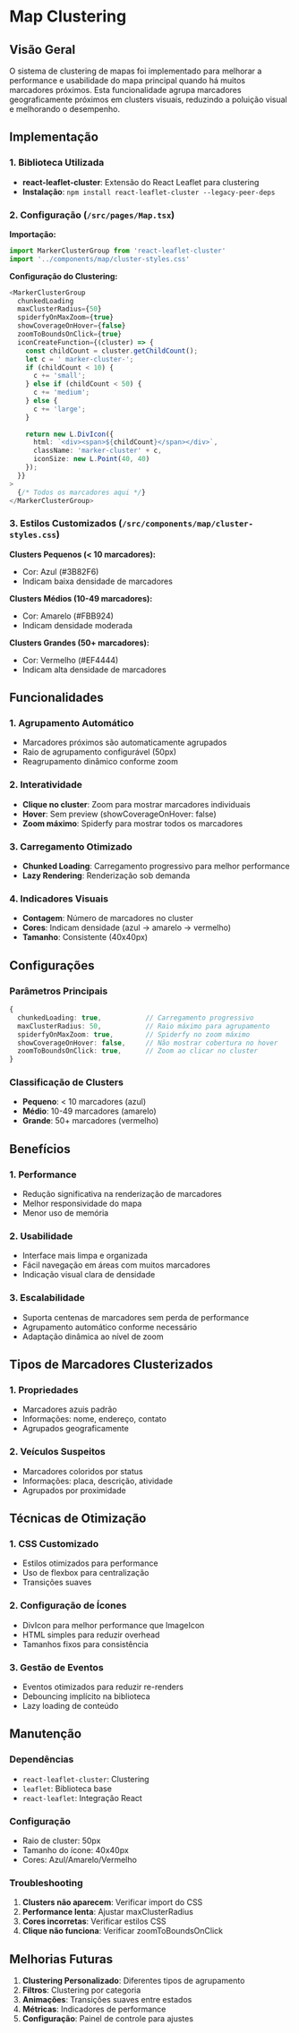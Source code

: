 # Map Clustering

## Visão Geral

O sistema de clustering de mapas foi implementado para melhorar a performance e usabilidade do mapa principal quando há muitos marcadores próximos. Esta funcionalidade agrupa marcadores geograficamente próximos em clusters visuais, reduzindo a poluição visual e melhorando o desempenho.

## Implementação

### 1. Biblioteca Utilizada
- **react-leaflet-cluster**: Extensão do React Leaflet para clustering
- **Instalação**: `npm install react-leaflet-cluster --legacy-peer-deps`

### 2. Configuração (`/src/pages/Map.tsx`)

**Importação:**
```typescript
import MarkerClusterGroup from 'react-leaflet-cluster'
import '../components/map/cluster-styles.css'
```

**Configuração do Clustering:**
```typescript
<MarkerClusterGroup
  chunkedLoading
  maxClusterRadius={50}
  spiderfyOnMaxZoom={true}
  showCoverageOnHover={false}
  zoomToBoundsOnClick={true}
  iconCreateFunction={(cluster) => {
    const childCount = cluster.getChildCount();
    let c = ' marker-cluster-';
    if (childCount < 10) {
      c += 'small';
    } else if (childCount < 50) {
      c += 'medium';
    } else {
      c += 'large';
    }
    
    return new L.DivIcon({
      html: `<div><span>${childCount}</span></div>`,
      className: 'marker-cluster' + c,
      iconSize: new L.Point(40, 40)
    });
  }}
>
  {/* Todos os marcadores aqui */}
</MarkerClusterGroup>
```

### 3. Estilos Customizados (`/src/components/map/cluster-styles.css`)

**Clusters Pequenos (< 10 marcadores):**
- Cor: Azul (#3B82F6)
- Indicam baixa densidade de marcadores

**Clusters Médios (10-49 marcadores):**
- Cor: Amarelo (#FBB924)
- Indicam densidade moderada

**Clusters Grandes (50+ marcadores):**
- Cor: Vermelho (#EF4444)
- Indicam alta densidade de marcadores

## Funcionalidades

### 1. Agrupamento Automático
- Marcadores próximos são automaticamente agrupados
- Raio de agrupamento configurável (50px)
- Reagrupamento dinâmico conforme zoom

### 2. Interatividade
- **Clique no cluster**: Zoom para mostrar marcadores individuais
- **Hover**: Sem preview (showCoverageOnHover: false)
- **Zoom máximo**: Spiderfy para mostrar todos os marcadores

### 3. Carregamento Otimizado
- **Chunked Loading**: Carregamento progressivo para melhor performance
- **Lazy Rendering**: Renderização sob demanda

### 4. Indicadores Visuais
- **Contagem**: Número de marcadores no cluster
- **Cores**: Indicam densidade (azul → amarelo → vermelho)
- **Tamanho**: Consistente (40x40px)

## Configurações

### Parâmetros Principais
```typescript
{
  chunkedLoading: true,           // Carregamento progressivo
  maxClusterRadius: 50,           // Raio máximo para agrupamento
  spiderfyOnMaxZoom: true,        // Spiderfy no zoom máximo
  showCoverageOnHover: false,     // Não mostrar cobertura no hover
  zoomToBoundsOnClick: true,      // Zoom ao clicar no cluster
}
```

### Classificação de Clusters
- **Pequeno**: < 10 marcadores (azul)
- **Médio**: 10-49 marcadores (amarelo)
- **Grande**: 50+ marcadores (vermelho)

## Benefícios

### 1. Performance
- Redução significativa na renderização de marcadores
- Melhor responsividade do mapa
- Menor uso de memória

### 2. Usabilidade
- Interface mais limpa e organizada
- Fácil navegação em áreas com muitos marcadores
- Indicação visual clara de densidade

### 3. Escalabilidade
- Suporta centenas de marcadores sem perda de performance
- Agrupamento automático conforme necessário
- Adaptação dinâmica ao nível de zoom

## Tipos de Marcadores Clusterizados

### 1. Propriedades
- Marcadores azuis padrão
- Informações: nome, endereço, contato
- Agrupados geograficamente

### 2. Veículos Suspeitos
- Marcadores coloridos por status
- Informações: placa, descrição, atividade
- Agrupados por proximidade

## Técnicas de Otimização

### 1. CSS Customizado
- Estilos otimizados para performance
- Uso de flexbox para centralização
- Transições suaves

### 2. Configuração de Ícones
- DivIcon para melhor performance que ImageIcon
- HTML simples para reduzir overhead
- Tamanhos fixos para consistência

### 3. Gestão de Eventos
- Eventos otimizados para reduzir re-renders
- Debouncing implícito na biblioteca
- Lazy loading de conteúdo

## Manutenção

### Dependências
- `react-leaflet-cluster`: Clustering
- `leaflet`: Biblioteca base
- `react-leaflet`: Integração React

### Configuração
- Raio de cluster: 50px
- Tamanho do ícone: 40x40px
- Cores: Azul/Amarelo/Vermelho

### Troubleshooting
1. **Clusters não aparecem**: Verificar import do CSS
2. **Performance lenta**: Ajustar maxClusterRadius
3. **Cores incorretas**: Verificar estilos CSS
4. **Clique não funciona**: Verificar zoomToBoundsOnClick

## Melhorias Futuras

1. **Clustering Personalizado**: Diferentes tipos de agrupamento
2. **Filtros**: Clustering por categoria
3. **Animações**: Transições suaves entre estados
4. **Métricas**: Indicadores de performance
5. **Configuração**: Painel de controle para ajustes